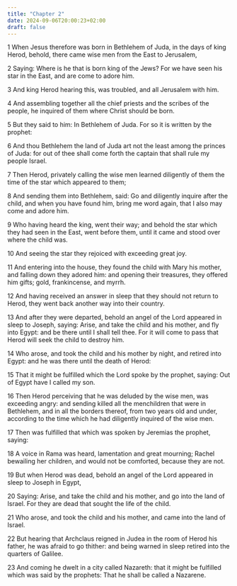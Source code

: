 ```yaml
---
title: "Chapter 2"
date: 2024-09-06T20:00:23+02:00
draft: false
---
```



1 When Jesus therefore was born in Bethlehem of Juda, in the days of king Herod, behold, there came wise men from the East to Jerusalem,

2 Saying: Where is he that is born king of the Jews? For we have seen his star in the East, and are come to adore him.

3 And king Herod hearing this, was troubled, and all Jerusalem with him.

4 And assembling together all the chief priests and the scribes of the people, he inquired of them where Christ should be born.

5 But they said to him: In Bethlehem of Juda. For so it is written by the prophet:

6 And thou Bethlehem the land of Juda art not the least among the princes of Juda: for out of thee shall come forth the captain that shall rule my people Israel.

7 Then Herod, privately calling the wise men learned diligently of them the time of the star which appeared to them;

8 And sending them into Bethlehem, said: Go and diligently inquire after the child, and when you have found him, bring me word again, that I also may come and adore him.

9 Who having heard the king, went their way; and behold the star which they had seen in the East, went before them, until it came and stood over where the child was.

10 And seeing the star they rejoiced with exceeding great joy.

11 And entering into the house, they found the child with Mary his mother, and falling down they adored him: and opening their treasures, they offered him gifts; gold, frankincense, and myrrh.

12 And having received an answer in sleep that they should not return to Herod, they went back another way into their country.

13 And after they were departed, behold an angel of the Lord appeared in sleep to Joseph, saying: Arise, and take the child and his mother, and fly into Egypt: and be there until I shall tell thee. For it will come to pass that Herod will seek the child to destroy him.

14 Who arose, and took the child and his mother by night, and retired into Egypt: and he was there until the death of Herod:

15 That it might be fulfilled which the Lord spoke by the prophet, saying: Out of Egypt have I called my son.

16 Then Herod perceiving that he was deluded by the wise men, was exceeding angry: and sending killed all the menchildren that were in Bethlehem, and in all the borders thereof, from two years old and under, according to the time which he had diligently inquired of the wise men.

17 Then was fulfilled that which was spoken by Jeremias the prophet, saying:

18 A voice in Rama was heard, lamentation and great mourning; Rachel bewailing her children, and would not be comforted, because they are not.

19 But when Herod was dead, behold an angel of the Lord appeared in sleep to Joseph in Egypt,

20 Saying: Arise, and take the child and his mother, and go into the land of Israel. For they are dead that sought the life of the child.

21 Who arose, and took the child and his mother, and came into the land of Israel.

22 But hearing that Archclaus reigned in Judea in the room of Herod his father, he was afraid to go thither: and being warned in sleep retired into the quarters of Galilee.

23 And coming he dwelt in a city called Nazareth: that it might be fulfilled which was said by the prophets: That he shall be called a Nazarene.

